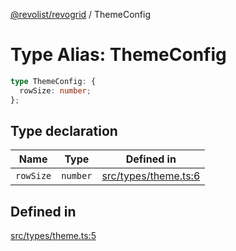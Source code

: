 [@revolist/revogrid](README.md) / ThemeConfig

# Type Alias: ThemeConfig

```ts
type ThemeConfig: {
  rowSize: number;
};
```

## Type declaration

| Name | Type | Defined in |
| ------ | ------ | ------ |
| `rowSize` | `number` | [src/types/theme.ts:6](https://github.com/revolist/revogrid/blob/b102ae971c99d2b260b571c48c9b2f785d580474/src/types/theme.ts#L6) |

## Defined in

[src/types/theme.ts:5](https://github.com/revolist/revogrid/blob/b102ae971c99d2b260b571c48c9b2f785d580474/src/types/theme.ts#L5)
